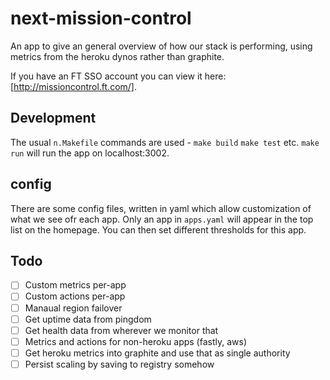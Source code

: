 # next-mission-control

An app to give an general overview of how our stack is performing, using metrics from the heroku dynos rather than graphite.

If you have an FT SSO account you can view it here: [http://missioncontrol.ft.com/].

## Development

The usual `n.Makefile` commands are used - `make build` `make test` etc.  `make run` will run the app on localhost:3002.

## config

There are some config files, written in yaml which allow customization of what we see ofr each app.  Only an app in `apps.yaml` will appear in the top list on the homepage.  You can then set different thresholds for this app.

## Todo

- [ ] Custom metrics per-app
- [ ] Custom actions per-app
- [ ] Manaual region failover
- [ ] Get uptime data from pingdom
- [ ] Get health data from wherever we monitor that
- [ ] Metrics and actions for non-heroku apps (fastly, aws)
- [ ] Get heroku metrics into graphite and use that as single authority
- [ ] Persist scaling by saving to registry somehow
